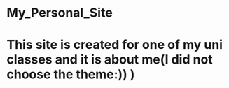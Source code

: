 # My_Personal_Site
# This site is created for one of my uni classes and it is about me(I did not choose the theme:)) )
